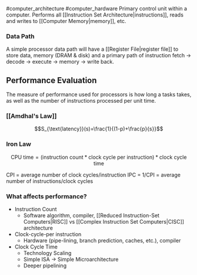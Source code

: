#computer_architecture #computer_hardware 
Primary control unit within a computer. Performs all [[Instruction Set Architecture|instructions]], reads and writes to [[Computer Memory|memory]], etc.

### Data Path
A simple processor data path will have a [[Register File|register file]] to store data, memory (DRAM & disk) and a primary path of instruction fetch -> decode -> execute -> memory -> write back.

## Performance Evaluation
The measure of performance used for processors is how long a tasks takes, as well as the number of instructions processed per unit time.

### [[Amdhal's Law]]
$$S_{\text{latency}}(s)=\frac{1}{(1-p)+\frac{p}{s}}$$
### Iron Law
$$\text{CPU time} = \text{(instruction count} * \text{clock cycle per instruction)} * \text{clock cycle time}$$

CPI = average number of clock cycles/instruction
IPC = 1/CPI = average number of instructions/clock cycles

### What affects performance?
- Instruction Count
	- Software algorithm, compiler, [[Reduced Instruction-Set Computers|RISC]] vs [[Complex Instruction Set Computers|CISC]] architecture
- Clock-cycle-per instruction
	- Hardware (pipe-lining, branch prediction, caches, etc.), compiler
- Clock Cycle Time
	- Technology Scaling
	- Simple ISA -> Simple Microarchitecture
	- Deeper pipelining